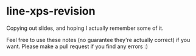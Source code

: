 # line-xps-revision

Copying out slides, and hoping I actually remember some of it.

Feel free to use these notes (no guarantee they're actually correct) if you want. Please make a pull request if you find any errors :) 

